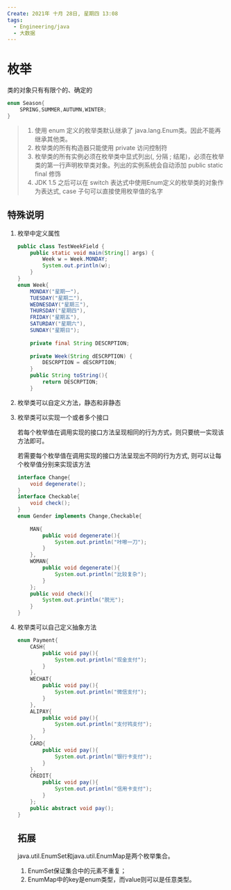 ```yaml
---
Create: 2021年 十月 28日, 星期四 13:08
tags: 
  - Engineering/java
  - 大数据
---
```


# 枚举

类的对象只有有限个的、确定的

```java
enum Season{
	SPRING,SUMMER,AUTUMN,WINTER;
}
```

> 1. 使用 enum 定义的枚举类默认继承了 java.lang.Enum类。因此不能再继承其他类。
> 2. 枚举类的所有构造器只能使用 private 访问控制符
> 3. 枚举类的所有实例必须在枚举类中显式列出(, 分隔   ; 结尾)，必须在枚举类的第一行声明枚举类对象。列出的实例系统会自动添加 public static final 修饰
> 4. JDK 1.5 之后可以在 switch 表达式中使用Enum定义的枚举类的对象作为表达式, case 子句可以直接使用枚举值的名字

## 特殊说明

1. 枚举中定义属性

	```java
	public class TestWeekField {
		public static void main(String[] args) {
			Week w = Week.MONDAY;
			System.out.println(w);
		}
	}
	enum Week{
		MONDAY("星期一"),
		TUESDAY("星期二"),
		WEDNESDAY("星期三"),
		THURSDAY("星期四"),
		FRIDAY("星期五"),
		SATURDAY("星期六"),
		SUNDAY("星期日");
	    
		private final String DESCRPTION;
	    
		private Week(String dESCRPTION) {
			DESCRPTION = dESCRPTION;
		}
		public String toString(){
			return DESCRPTION;
		}
	
	```

2. 枚举类可以自定义方法，静态和非静态

3. 枚举类可以实现一个或者多个接口

	若每个枚举值在调用实现的接口方法呈现相同的行为方式，则只要统一实现该方法即可。

	若需要每个枚举值在调用实现的接口方法呈现出不同的行为方式, 则可以让每个枚举值分别来实现该方法

	```java
	interface Change{
		void degenerate();
	}
	interface Checkable{
		void check();
	}
	enum Gender implements Change,Checkable{
	    
		MAN{
			public void degenerate(){
				System.out.println("咔嚓一刀");
			}
		},
	    WOMAN{
			public void degenerate(){
				System.out.println("比较复杂");
			}
		};
		public void check(){
			System.out.println("脱光");
		}
	}
	
	```

4. 枚举类可以自己定义抽象方法

	```java
	enum Payment{
		CASH{
			public void pay(){
				System.out.println("现金支付");
			}
		},
		WECHAT{
			public void pay(){
				System.out.println("微信支付");
			}
		},
		ALIPAY{
			public void pay(){
				System.out.println("支付鸨支付");
			}
		},
		CARD{
			public void pay(){
				System.out.println("银行卡支付");
			}
		},
		CREDIT{
			public void pay(){
				System.out.println("信用卡支付");
			}
		};
		public abstract void pay();
	}
	```

	

	## 拓展

	java.util.EnumSet和java.util.EnumMap是两个枚举集合。

	1. EnumSet保证集合中的元素不重复；
	2. EnumMap中的key是enum类型，而value则可以是任意类型。




